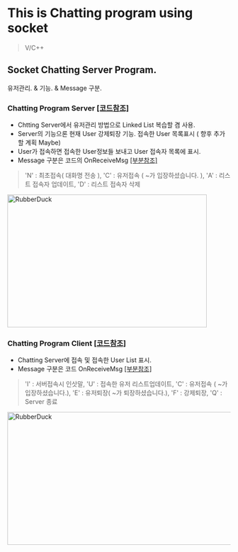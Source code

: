 # This is Chatting program using socket
 
> V/C++

## Socket Chatting Server Program.
 유저관리. & 기능. & Message 구분.

###  Chatting Program Server [[코드참조]](https://github.com/malvr00/Cplusplus-ChattingProgram/tree/main/ChatServer)
* Chtting Server에서 유저관리 방법으로 Linked List 복습할 겸 사용.
* Server의 기능으론 현재 User 강제퇴장 기능. 접속한 User 목록표시 ( 향후 추가 할 계획 Maybe)
* User가 접속하면 접속한 User정보들 보내고 User 접속자 목록에 표시.
* Message 구분은 코드의 OnReceiveMsg [[부분참조]](https://github.com/malvr00/Cplusplus-ChattingProgram/blob/main/ChatServer/ChatServerDlg.cpp)
>  'N' : 최초접속( 대화명 전송 ), 'C' : 유저접속 ( ~가 입장하셨습니다. ), 'A' : 리스트 접속자 업데이트, 'D' : 리스트 접속자 삭제

   <img src="https://user-images.githubusercontent.com/77275513/114269239-cb0ad000-9a40-11eb-85b5-6377f6e73279.PNG" width="450px" height="300px" title="100px" alt="RubberDuck"></img><br/>


### Chatting Program Client [[코드참조]](https://github.com/malvr00/Cplusplus-ChattingProgram/tree/main/ChatClient)
* Chatting Server에 접속 및 접속한 User List 표시.
* Message 구분은 코드 OnReceiveMsg [[부분참조]](https://github.com/malvr00/Cplusplus-ChattingProgram/blob/main/ChatClient/ChatClientDlg.cpp)
> 'I' : 서버접속시 인삿말, 'U' : 접속한 유저 리스트업데이트, 'C' : 유저접속 ( ~가 입장하셨습니다.), 'E' : 유저퇴장( ~가 퇴장하셨습니다.), 'F' : 강제퇴장, 'Q' : Server 종료

   <img src="https://user-images.githubusercontent.com/77275513/114269452-212c4300-9a42-11eb-9ca1-0dfebaa240f4.PNG" width="600px" height="300px" title="100px" alt="RubberDuck"></img><br/>
